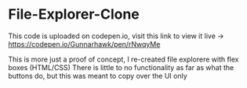 # File-Explorer-Clone

This code is uploaded on codepen.io, visit this link to view it live -> https://codepen.io/Gunnarhawk/pen/rNwqyMe

This is more just a proof of concept, I re-created file explorere with flex boxes (HTML/CSS)
There is little to no functionality as far as what the buttons do, but this was meant to copy over the UI only
